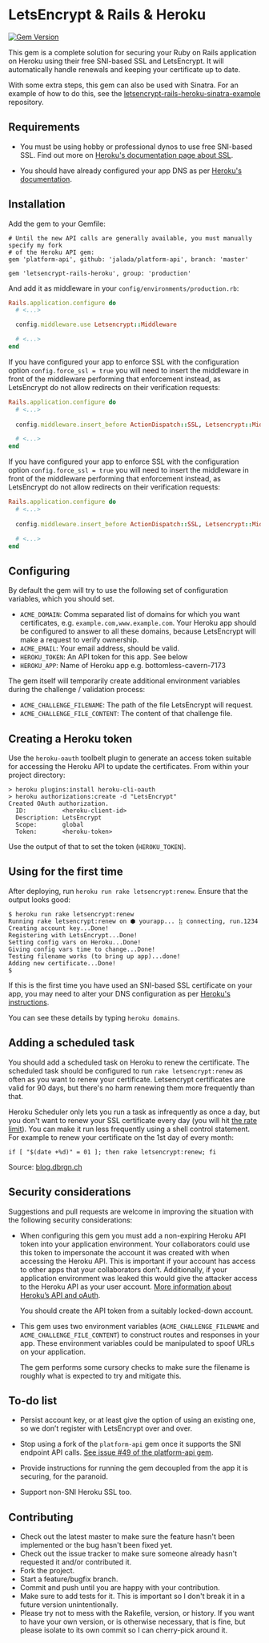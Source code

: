 # LetsEncrypt & Rails & Heroku

[![Gem Version](https://badge.fury.io/rb/letsencrypt-rails-heroku.svg)](https://badge.fury.io/rb/letsencrypt-rails-heroku)

This gem is a complete solution for securing your Ruby on Rails application
on Heroku using their free SNI-based SSL and LetsEncrypt. It will automatically
handle renewals and keeping your certificate up to date.

With some extra steps, this gem can also be used with Sinatra. For an example
of how to do this, see the
[letsencrypt-rails-heroku-sinatra-example](https://github.com/pixielabs/letsencrypt-rails-heroku-sinatra-example)
repository.


## Requirements

 - You must be using hobby or professional dynos to use free SNI-based SSL. Find out more on [Heroku's documentation page about SSL](https://devcenter.heroku.com/articles/ssl).

 - You should have already configured your app DNS as per [Heroku's
   documentation](https://devcenter.heroku.com/articles/custom-domains).

## Installation

Add the gem to your Gemfile:

```
# Until the new API calls are generally available, you must manually specify my fork
# of the Heroku API gem:
gem 'platform-api', github: 'jalada/platform-api', branch: 'master'

gem 'letsencrypt-rails-heroku', group: 'production'
```

And add it as middleware in your `config/environments/production.rb`:

```ruby
Rails.application.configure do
  # <...>

  config.middleware.use Letsencrypt::Middleware

  # <...>
end
```

If you have configured your app to enforce SSL with the configuration option `config.force_ssl = true` you will need to insert the middleware in front of the middleware performing that enforcement instead, as LetsEncrypt do not allow redirects on their verification requests:

```ruby
Rails.application.configure do
  # <...>
  
  config.middleware.insert_before ActionDispatch::SSL, Letsencrypt::Middleware

  # <...>
end
```

If you have configured your app to enforce SSL with the configuration option
`config.force_ssl = true` you will need to insert the middleware in front of
the middleware performing that enforcement instead, as LetsEncrypt do not allow
redirects on their verification requests:

```ruby
Rails.application.configure do
  # <...>
  
  config.middleware.insert_before ActionDispatch::SSL, Letsencrypt::Middleware

  # <...>
end
```

## Configuring

By default the gem will try to use the following set of configuration variables,
which you should set.

 * `ACME_DOMAIN`: Comma separated list of domains for which you want
   certificates, e.g. `example.com,www.example.com`. Your Heroku app should be
   configured to answer to all these domains, because LetsEncrypt will make a
   request to verify ownership.
 * `ACME_EMAIL`: Your email address, should be valid.
 * `HEROKU_TOKEN`: An API token for this app. See below
 * `HEROKU_APP`: Name of Heroku app e.g. bottomless-cavern-7173

The gem itself will temporarily create additional environment variables during
the challenge / validation process:

 * `ACME_CHALLENGE_FILENAME`: The path of the file LetsEncrypt will request.
 * `ACME_CHALLENGE_FILE_CONTENT`: The content of that challenge file.

## Creating a Heroku token

Use the `heroku-oauth` toolbelt plugin to generate an access token suitable
for accessing the Heroku API to update the certificates. From within your
project directory:

```
> heroku plugins:install heroku-cli-oauth
> heroku authorizations:create -d "LetsEncrypt"
Created OAuth authorization.
  ID:          <heroku-client-id>
  Description: LetsEncrypt
  Scope:       global
  Token:       <heroku-token>
```

Use the output of that to set the token (`HEROKU_TOKEN`).

## Using for the first time

After deploying, run `heroku run rake letsencrypt:renew`. Ensure that the
output looks good:

```
$ heroku run rake letsencrypt:renew
Running rake letsencrypt:renew on ⬢ yourapp... ⣷ connecting, run.1234
Creating account key...Done!
Registering with LetsEncrypt...Done!
Setting config vars on Heroku...Done!
Giving config vars time to change...Done!
Testing filename works (to bring up app)...done!
Adding new certificate...Done!
$ 
```

If this is the first time you have used an SNI-based SSL certificate on your
app, you may need to alter your DNS configuration as per
[Heroku's instructions](https://devcenter.heroku.com/articles/ssl-beta#change-your-dns-for-all-domains-on-your-app).

You can see these details by typing `heroku domains`.

## Adding a scheduled task

You should add a scheduled task on Heroku to renew the certificate. The
scheduled task should be configured to run `rake letsencrypt:renew` as often
as you want to renew your certificate. Letsencrypt certificates are valid for
90 days, but there's no harm renewing them more frequently than that.

Heroku Scheduler only lets you run a task as infrequently as once a day, but
you don't want to renew your SSL certificate every day (you will hit
[the rate limit](https://letsencrypt.org/docs/rate-limits/)). You can make it
run less frequently using a shell control statement. For example to renew your
certificate on the 1st day of every month:

```
if [ "$(date +%d)" = 01 ]; then rake letsencrypt:renew; fi
```

Source: [blog.dbrgn.ch](https://blog.dbrgn.ch/2013/10/4/heroku-schedule-weekly-monthly-tasks/)

## Security considerations

Suggestions and pull requests are welcome in improving the situation with the
following security considerations:

 - When configuring this gem you must add a non-expiring Heroku API token
   into your application environment. Your collaborators could use this
   token to impersonate the account it was created with when accessing
   the Heroku API. This is important if your account has access to other apps
   that your collaborators don’t. Additionally, if your application environment was
   leaked this would give the attacker access to the Heroku API as your user account. 
   [More information about Heroku’s API and oAuth](https://devcenter.heroku.com/articles/oauth#direct-authorization).

   You should create the API token from a suitably locked-down account.

 - This gem uses two environment variables (`ACME_CHALLENGE_FILENAME` and
   `ACME_CHALLENGE_FILE_CONTENT`) to construct routes and responses in your
   app. These environment variables could be manipulated to spoof URLs on your
   application.

   The gem performs some cursory checks to make sure the filename is roughly
   what is expected to try and mitigate this.

## To-do list

- Persist account key, or at least give the option of using an existing one, so
  we don’t register with LetsEncrypt over and over.

- Stop using a fork of the `platform-api` gem once it supports the SNI endpoint
  API calls. [See issue #49 of the platform-api gem](https://github.com/heroku/platform-api/issues/49).

- Provide instructions for running the gem decoupled from the app it is 
  securing, for the paranoid.

- Support non-SNI Heroku SSL too.

## Contributing

- Check out the latest master to make sure the feature hasn't been implemented
  or the bug hasn't been fixed yet.
- Check out the issue tracker to make sure someone already hasn't requested it
  and/or contributed it.
- Fork the project.
- Start a feature/bugfix branch.
- Commit and push until you are happy with your contribution.
- Make sure to add tests for it. This is important so I don't break it in a
  future version unintentionally.
- Please try not to mess with the Rakefile, version, or history. If you want to
  have your own version, or is otherwise necessary, that is fine, but please
  isolate to its own commit so I can cherry-pick around it.
